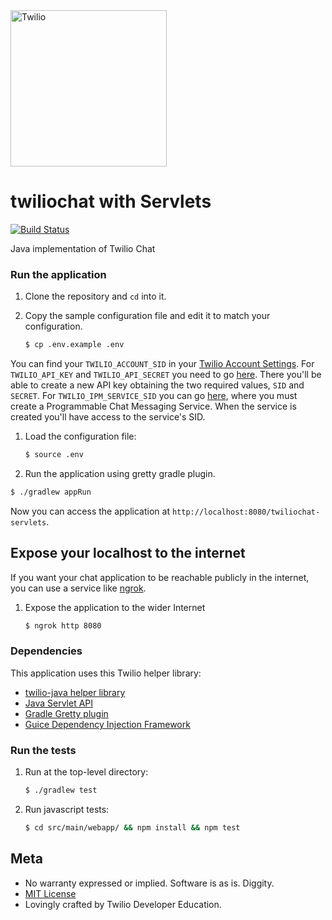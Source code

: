 <a href="https://www.twilio.com">
  <img src="https://static0.twilio.com/marketing/bundles/marketing/img/logos/wordmark-red.svg" alt="Twilio" width="250" />
</a>

# twiliochat with Servlets
[![Build Status](https://travis-ci.org/TwilioDevEd/twiliochat-servlets.svg?branch=master)](https://travis-ci.org/TwilioDevEd/twiliochat-servlets)

Java implementation of Twilio Chat

### Run the application

1. Clone the repository and `cd` into it.
1. Copy the sample configuration file and edit it to match your configuration.

   ```bash
   $ cp .env.example .env
   ```

  You can find your `TWILIO_ACCOUNT_SID` in your
  [Twilio Account Settings](https://www.twilio.com/user/account/settings).
  For `TWILIO_API_KEY` and `TWILIO_API_SECRET` you need to go
  [here](https://www.twilio.com/console/dev-tools/api-keys). There
  you'll be able to create a new API key obtaining the two required values, `SID` and `SECRET`.
  For `TWILIO_IPM_SERVICE_SID` you can go [here](https://www.twilio.com/console/chat/dashboard),
  where you must create a Programmable Chat Messaging Service. When the service is created you'll
  have access to the service's SID.
1. Load the configuration file:

   ```bash
   $ source .env
   ```

1. Run the application using gretty gradle plugin.

  ```bash
  $ ./gradlew appRun
  ```

  Now you can access the application at `http://localhost:8080/twiliochat-servlets`.

## Expose your localhost to the internet

If you want your chat application to be reachable publicly in the internet, you can use
a service like [ngrok](https://ngrok.com/).

1. Expose the application to the wider Internet

   ```bash
   $ ngrok http 8080
   ```

### Dependencies

This application uses this Twilio helper library:
* [twilio-java helper library](https://www.twilio.com/docs/java/install)
* [Java Servlet API](http://docs.oracle.com/javaee/6/tutorial/doc/bnafd.html)
* [Gradle Gretty plugin](http://akhikhl.github.io/gretty-doc/)
* [Guice Dependency Injection Framework](https://github.com/google/guice)



### Run the tests

1. Run at the top-level directory:

   ```bash
   $ ./gradlew test
   ```

1. Run javascript tests:
   ```bash
   $ cd src/main/webapp/ && npm install && npm test
   ```

## Meta

* No warranty expressed or implied. Software is as is. Diggity.
* [MIT License](http://www.opensource.org/licenses/mit-license.html)
* Lovingly crafted by Twilio Developer Education.
